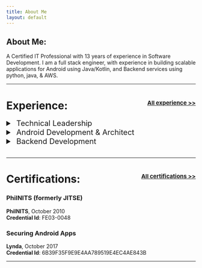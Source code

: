 ```yaml
---
title: About Me
layout: default
---
```


## About Me:

A Certified IT Professional with 13 years of experience in Software Development. I am a full stack engineer, with
experience in building scalable applications for Android using Java/Kotlin, and Backend services using python, java, &
AWS.

---
<h1 id="myAnchor">Experience:
<span style="float: right"><a style="font-size:15px" href="/experience" aria-hidden="true">All experience >></a></span>
</h1>

<div class="card">
    <details>
      <summary style="font-size:20px">&nbsp;Technical Leadership</summary>
        <div style="margin-top:10px; margin-left:10px">
            <h3>Samsung Electronics</h3>
            <p>June 2012 - Dec 2013<br></p>
        </div>
        <div style="margin-top:10px; margin-left:10px">
            <h3>Hey You/BeatheQ</h3>
            <p>Jan 2014 - July 2016<br></p>
        </div>
    </details>
</div>

<div class="card"><details>
      <summary style="font-size:20px"> &nbsp;Android Development & Architect </summary>
    <div style="margin-top:10px; margin-left:10px">
        <h3>Zeps/Sendwave</h3>
        <p><b>Senior Software Engineer, </b>October 2022 - Present<br></p>
    </div>
    <div style="margin-top:10px; margin-left:10px">
        <h3>Asurion</h3>
        <p><b>Senior Software Engineer, </b>Aug 2016 - October 2022</p>
    </div>
    <div style="margin-top:10px; margin-left:10px">
        <h3>Hey You / BeatTheQ, Posse</h3>
        <p><b>Lead Software Engineer, </b>Jan 2014 - July 2016<br>
        </p>
    </div>
    <div style="margin-top:10px; margin-left:10px">
        <h3>Samsung Electronics</h3>
        <p><b>Technical Lead, </b>June 2012 - Dec 2013<br> </p>
    </div>
    </details>
</div>


<div class="card">
    <details>
      <summary style="font-size:20px">&nbsp;Backend Development </summary>
        <div style="margin-top:10px; margin-left:10px">
            <h3>Asurion</h3>
            <p><b>Senior Software Engineer, </b>Aug 2016 - October 2022</p>
        </div>
    </details>
</div>



<br>


---

<h1 id="myAnchor">Certifications:
<span style="float: right"><a style="font-size:15px" href="/certifications" aria-hidden="true">All certifications >></a></span>
</h1>

<div class="card">
  <h3>PhilNITS (formerly JITSE)</h3>
  <p><b>PhilNITS</b>, October 2010<br>
  <b>Credential Id</b>: FE03-0048</p>
  <a href="https://www.philnits.org/passers201505.html#Oct242010FE"><span class="card-link-spanner"></span></a>
</div>

<div class="card">
  <h3>Securing Android Apps</h3>
  <p><b>Lynda</b>, October 2017<br>
  <b>Credential Id</b>: 6B39F35F9E9E4AA789519E4EC4AE843B</p>
  <a href="http://www.lynda.com/Android-tutorials/Securing-Android-Apps/614303-2.html"><span class="card-link-spanner"></span></a>
</div>

---
